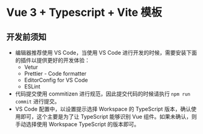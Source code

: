 # Vue 3 + Typescript + Vite 模板

## 开发前须知

- 编辑器推荐使用 VS Code，当使用 VS Code 进行开发的时候，需要安装下面的插件以提供更好的开发体验：
  - Vetur
  - Prettier - Code formatter
  - EditorConfig for VS Code
  - ESLint
- 代码提交使用 commitizen 进行规范，因此提交代码的时候请执行 `npm run commit` 进行提交。
- VS Code 配置中，以设置提示选择 Workspace 的 TypeScript 版本，确认使用即可，这个主要是为了让 TypeScript 能够识别 Vue 组件。如果未确认，则手动选择使用 Workspace TypeScript 的版本即可。
